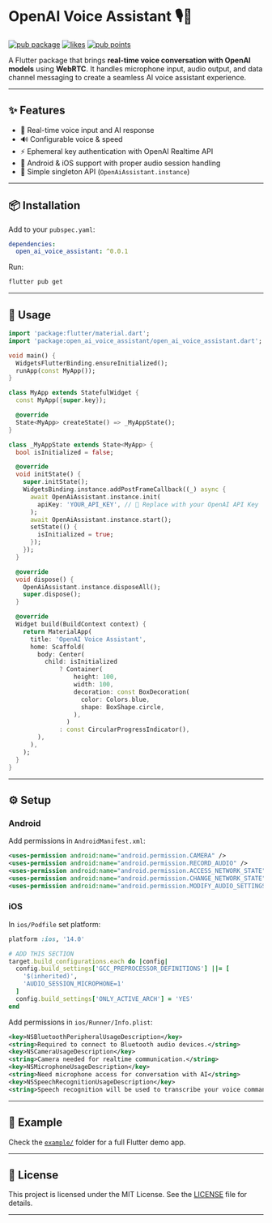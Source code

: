 # OpenAI Voice Assistant 🎙️🤖

[![pub package](https://img.shields.io/pub/v/open_ai_voice_assistant.svg)](https://pub.dev/packages/open_ai_voice_assistant)
[![likes](https://img.shields.io/pub/likes/open_ai_voice_assistant?logo=dart)](https://pub.dev/packages/open_ai_voice_assistant/score)
[![pub points](https://img.shields.io/pub/points/open_ai_voice_assistant?logo=dart)](https://pub.dev/packages/open_ai_voice_assistant/score)

A Flutter package that brings **real-time voice conversation with OpenAI models** using **WebRTC**.
It handles microphone input, audio output, and data channel messaging to create a seamless AI voice assistant experience.

---

## ✨ Features

* 🎤 Real-time voice input and AI response
* 🔊 Configurable voice & speed
* ⚡ Ephemeral key authentication with OpenAI Realtime API
* 📱 Android & iOS support with proper audio session handling
* 🔌 Simple singleton API (`OpenAiAssistant.instance`)

---

## 📦 Installation

Add to your `pubspec.yaml`:

```yaml
dependencies:
  open_ai_voice_assistant: ^0.0.1
```

Run:

```bash
flutter pub get
```

---

## 🚀 Usage

```dart
import 'package:flutter/material.dart';
import 'package:open_ai_voice_assistant/open_ai_voice_assistant.dart';

void main() {
  WidgetsFlutterBinding.ensureInitialized();
  runApp(const MyApp());
}

class MyApp extends StatefulWidget {
  const MyApp({super.key});

  @override
  State<MyApp> createState() => _MyAppState();
}

class _MyAppState extends State<MyApp> {
  bool isInitialized = false;

  @override
  void initState() {
    super.initState();
    WidgetsBinding.instance.addPostFrameCallback((_) async {
      await OpenAiAssistant.instance.init(
        apiKey: 'YOUR_API_KEY', // 🔑 Replace with your OpenAI API Key
      );
      await OpenAiAssistant.instance.start();
      setState(() {
        isInitialized = true;
      });
    });
  }

  @override
  void dispose() {
    OpenAiAssistant.instance.disposeAll();
    super.dispose();
  }

  @override
  Widget build(BuildContext context) {
    return MaterialApp(
      title: 'OpenAI Voice Assistant',
      home: Scaffold(
        body: Center(
          child: isInitialized
              ? Container(
                  height: 100,
                  width: 100,
                  decoration: const BoxDecoration(
                    color: Colors.blue,
                    shape: BoxShape.circle,
                  ),
                )
              : const CircularProgressIndicator(),
        ),
      ),
    );
  }
}
```

---

## ⚙️ Setup

### Android

Add permissions in `AndroidManifest.xml`:

```xml
<uses-permission android:name="android.permission.CAMERA" />
<uses-permission android:name="android.permission.RECORD_AUDIO" />
<uses-permission android:name="android.permission.ACCESS_NETWORK_STATE" />
<uses-permission android:name="android.permission.CHANGE_NETWORK_STATE" />
<uses-permission android:name="android.permission.MODIFY_AUDIO_SETTINGS" />
```

### iOS

In `ios/Podfile` set platform:

```ruby
platform :ios, '14.0'

# ADD THIS SECTION
target.build_configurations.each do |config|
  config.build_settings['GCC_PREPROCESSOR_DEFINITIONS'] ||= [
    '$(inherited)',
    'AUDIO_SESSION_MICROPHONE=1'
  ]
  config.build_settings['ONLY_ACTIVE_ARCH'] = 'YES'
end
```

Add permissions in `ios/Runner/Info.plist`:

```xml
<key>NSBluetoothPeripheralUsageDescription</key>
<string>Required to connect to Bluetooth audio devices.</string>
<key>NSCameraUsageDescription</key>
<string>Camera needed for realtime communication.</string>
<key>NSMicrophoneUsageDescription</key>
<string>Need microphone access for conversation with AI</string>
<key>NSSpeechRecognitionUsageDescription</key>
<string>Speech recognition will be used to transcribe your voice commands for AI assistant.</string>
```

---

## 📌 Example

Check the [`example/`](example/) folder for a full Flutter demo app.

---

## 📝 License

This project is licensed under the MIT License. See the [LICENSE](LICENSE) file for details.

---
